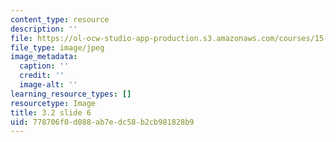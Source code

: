 ```yaml
---
content_type: resource
description: ''
file: https://ol-ocw-studio-app-production.s3.amazonaws.com/courses/15-s21-nuts-and-bolts-of-business-plans-january-iap-2014/778706f0d088ab7edc58b2cb981828b9_Slide6.JPG
file_type: image/jpeg
image_metadata:
  caption: ''
  credit: ''
  image-alt: ''
learning_resource_types: []
resourcetype: Image
title: 3.2 slide 6
uid: 778706f0-d088-ab7e-dc58-b2cb981828b9
---
```

